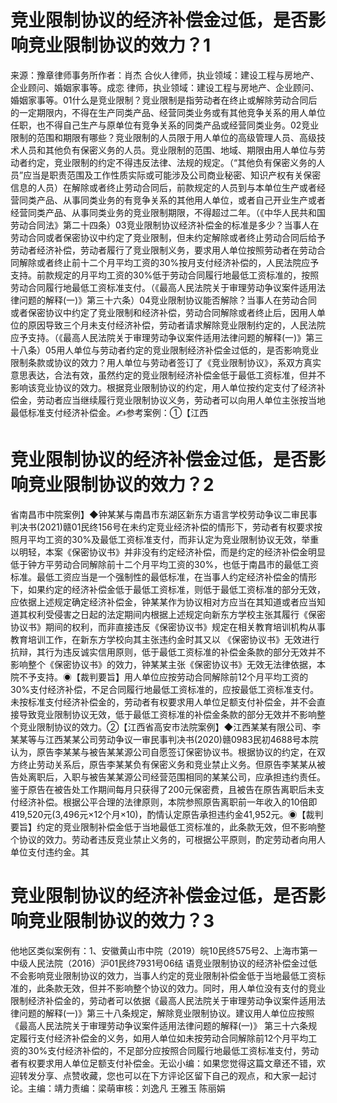 # 竞业限制协议的经济补偿金过低，是否影响竞业限制协议的效力？1

来源：豫章律师事务所作者：肖杰 合伙人律师，执业领域：建设工程与房地产、企业顾问、婚姻家事等。成恋 律师，执业领域：建设工程与房地产、企业顾问、婚姻家事等。01什么是竞业限制？竞业限制是指劳动者在终止或解除劳动合同后的一定期限内，不得在生产同类产品、经营同类业务或有其他竞争关系的用人单位任职，也不得自己生产与原单位有竞争关系的同类产品或经营同类业务。02竞业限制的范围和期限有哪些？竞业限制的人员限于用人单位的高级管理人员、高级技术人员和其他负有保密义务的人员。竞业限制的范围、地域、期限由用人单位与劳动者约定，竞业限制的约定不得违反法律、法规的规定。（“其他负有保密义务的人员”应当是职责范围及工作性质实际或可能涉及公司商业秘密、知识产权有关保密信息的人员）在解除或者终止劳动合同后，前款规定的人员到与本单位生产或者经营同类产品、从事同类业务的有竞争关系的其他用人单位，或者自己开业生产或者经营同类产品、从事同类业务的竞业限制期限，不得超过二年。（《中华人民共和国劳动合同法》第二十四条）03竞业限制协议经济补偿金的标准是多少？当事人在劳动合同或者保密协议中约定了竞业限制，但未约定解除或者终止劳动合同后给予劳动者经济补偿，劳动者履行了竞业限制义务，要求用人单位按照劳动者在劳动合同解除或者终止前十二个月平均工资的30%按月支付经济补偿的，人民法院应予支持。前款规定的月平均工资的30%低于劳动合同履行地最低工资标准的，按照劳动合同履行地最低工资标准支付。（《最高人民法院关于审理劳动争议案件适用法律问题的解释(一)》第三十六条）04竞业限制协议能否解除？当事人在劳动合同或者保密协议中约定了竞业限制和经济补偿，劳动合同解除或者终止后，因用人单位的原因导致三个月未支付经济补偿，劳动者请求解除竞业限制约定的，人民法院应予支持。（《最高人民法院关于审理劳动争议案件适用法律问题的解释(一)》第三十八条）05用人单位与劳动者约定的竞业限制经济补偿金过低的，是否影响竞业限制条款或协议的效力？用人单位与劳动者签订了《竞业限制协议》，系双方真实意思表达，合法有效，虽然约定的竞业限制经济补偿金低于最低工资标准，但并不影响该竞业协议的效力。根据竞业限制协议的约定，用人单位按约定支付了经济补偿金，劳动者应当继续履行竞业限制协议义务，劳动者可以向用人单位主张按当地最低标准支付经济补偿金。✍参考案例：①【江西

# 竞业限制协议的经济补偿金过低，是否影响竞业限制协议的效力？2

省南昌市中院案例】◆钟某某与南昌市东湖区新东方语言学校劳动争议二审民事判决书(2021)赣01民终156号在未约定竞业经济补偿的情形下，劳动者有权要求按照月平均工资的30%及最低工资标准支付，而非认定为竞业限制协议无效，举重以明轻，本案《保密协议书》并非没有约定经济补偿，而是约定的经济补偿金明显低于钟方平劳动合同解除前十二个月平均工资的30%，也低于南昌市的最低工资标准。最低工资应当是一个强制性的最低标准，在当事人约定经济补偿金的情形下，如果约定的经济补偿金低于最低工资标准，则低于最低工资标准的部分无效，应依据上述规定确定经济补偿金，钟某某作为协议相对方应当在其知道或者应当知道其权利受侵害之日起的法定期间内根据上述规定向新东方学校主张其履行《保密协议书》期间的权利，而非直接违反《保密协议书》规定在相关教育培训机构从事教育培训工作，在新东方学校向其主张违约金时其又以 《保密协议书》无效进行抗辩，其行为违反诚实信用原则，低于最低工资标准的补偿金条款的部分无效并不影响整个《保密协议书》的效力，钟某某主张《保密协议书》无效无法律依据，本院不予支持。◉【裁判要旨】用人单位应按劳动合同解除前12个月平均工资的30%支付经济补偿，不足合同履行地最低工资标准的，应按最低工资标准支付。未按标准支付经济补偿金的，劳动者有权要求用人单位足额支付补偿金，并不会直接导致竞业限制协议无效，低于最低工资标准的补偿金条款的部分无效并不影响整个竞业限制协议的效力。②【江西省高安市法院案例】◆江西某某有限公司、李某某等与江西某某公司劳动争议一审民事判决书(2020)赣0983民初4688号本院认为，原告李某某与被告某某源公司自愿签订保密协议书。根据协议的约定，在双方终止劳动关系后，原告李某某负有保密义务和竞业禁止义务。但原告李某某从被告处离职后，入职与被告某某源公司经营范围相同的某某公司，应承担违约责任。鉴于原告在被告处工作期间每月只获得了200元保密费，且被告在原告离职后未支付经济补偿。根据公平合理的法律原则，本院参照原告离职前一年收入的10倍即419,520元(3,496元×12个月×10)，酌情认定原告承担违约金41,952元。◉【裁判要旨】约定的竞业限制补偿金低于当地最低工资标准的，此条款无效，但不影响整个协议的效力。劳动者违反竞业禁止义务的，可根据公平原则，酌定劳动者向用人单位支付违约金。其

# 竞业限制协议的经济补偿金过低，是否影响竞业限制协议的效力？3

他地区类似案例有：1、安徽黄山市中院（2019）皖10民终575号2、上海市第一中级人民法院（2016）沪01民终7931号06结 语竞业限制协议的经济补偿金过低不会影响竞业限制协议的效力，当事人约定的竞业限制补偿金低于当地最低工资标准的，此条款无效，但并不影响整个协议的效力。同时，用人单位没有支付的竞业限制经济补偿金的，劳动者可以依据《最高人民法院关于审理劳动争议案件适用法律问题的解释(一)》第三十八条规定，解除竞业限制协议。建议用人单位应按照《最高人民法院关于审理劳动争议案件适用法律问题的解释(一)》 第三十六条规定履行支付经济补偿金的义务，如用人单位如未按劳动合同解除前12个月平均工资的30%支付经济补偿的，不足部分应按照合同履行地最低工资标准支付，劳动者有权要求用人单位足额支付补偿金。无讼小编：如果您觉得这篇文章还不错，欢迎转发分享、点赞收藏，您也可以在下方评论区留下自己的观点，和大家一起讨论。主编：靖力责编：梁萌审核：刘逸凡 王雅玉 陈丽娟

